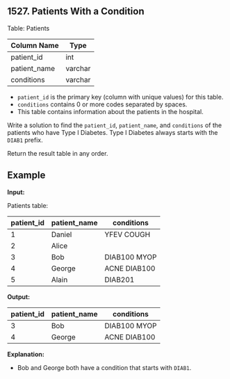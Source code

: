## 1527. Patients With a Condition

Table: Patients

| Column Name  | Type    |
|--------------|---------|
| patient_id   | int     |
| patient_name | varchar |
| conditions   | varchar |

- `patient_id` is the primary key (column with unique values) for this table.
- `conditions` contains 0 or more codes separated by spaces.
- This table contains information about the patients in the hospital.

Write a solution to find the `patient_id`, `patient_name`, and `conditions` of the patients who have Type I Diabetes. Type I Diabetes always starts with the `DIAB1` prefix.

Return the result table in any order.

## Example

**Input:**

Patients table:

| patient_id | patient_name | conditions   |
|------------|--------------|--------------|
| 1          | Daniel       | YFEV COUGH   |
| 2          | Alice        |              |
| 3          | Bob          | DIAB100 MYOP |
| 4          | George       | ACNE DIAB100 |
| 5          | Alain        | DIAB201      |

**Output:**

| patient_id | patient_name | conditions   |
|------------|--------------|--------------|
| 3          | Bob          | DIAB100 MYOP |
| 4          | George       | ACNE DIAB100 |

**Explanation:**

- Bob and George both have a condition that starts with `DIAB1`.